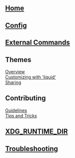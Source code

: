 ## [Home](Home)
## [Config](Config)
## [External Commands](External-Commands)
## Themes
[Overview](Themes)\
[Customizing with 'liquid'](Customizing-Themes-with-%60liquid%60-templates)\
[Sharing](Sharing-Themes)
## Contributing
[Guidelines](https://github.com/leftwm/leftwm/blob/master/CONTRIBUTING.md)\
[Tips and Tricks](Contributing-to-Leftwm---Tips-and-Tricks)
## [XDG_RUNTIME_DIR](XDG_RUNTIME_DIR)
## [Troubleshooting](Troubleshooting)